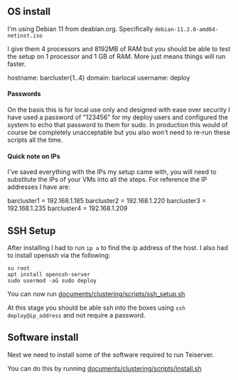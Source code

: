 ## OS install
I'm using Debian 11 from deabian.org. Specifically `debian-11.2.0-amd64-netinst.iso`

I give them 4 processors and 8192MB of RAM but you should be able to test the setup on 1 processor and 1 GB of RAM. More just means things will run faster.

hostname: barcluster{1..4}
domain: barlocal
username: deploy

#### Passwords
On the basis this is for local use only and designed with ease over security I have used a password of "123456" for my deploy users and configured the system to echo that password to them for sudo. In production this would of course be completely unacceptable but you also won't need to re-run these scripts all the time.

#### Quick note on IPs
I've saved everything with the IPs my setup came with, you will need to substitute the IPs of your VMs into all the steps. For reference the IP addresses I have are:

barcluster1 = 192.168.1.185
barcluster2 = 192.168.1.220
barcluster3 = 192.168.1.235
barcluster4 = 192.168.1.209

## SSH Setup
After installing I had to run `ip a` to find the ip address of the host. I also had to install openssh via the following:

```
su root
apt install openssh-server
sudo usermod -aG sudo deploy
```

You can now run [documents/clustering/scripts/ssh_setup.sh](scripts/ssh_setup.sh)

At this stage you should be able ssh into the boxes using `ssh deploy@ip_address` and not require a password.

## Software install
Next we need to install some of the software required to run Teiserver.

You can do this by running [documents/clustering/scripts/install.sh](scripts/install.sh)
